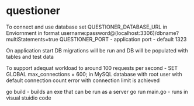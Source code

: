 # questioner

To connect and use database set QUESTIONER_DATABASE_URL in Enviornment in format username:password@(localhost:3306)/dbname?multiStatements=true
QUESTIONER_PORT - application port - default 1323

On application start DB migrations will be run and DB will be populated with tables and test data

To support adequat workload to around 100 requests per second - SET GLOBAL max_connections = 600; in MySQL database with root user with default connection count error with connection limit is achieved

go build - builds an exe that can be run as a server
go run main.go - runs in visual stuidio code